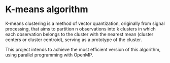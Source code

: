 # K-means algorithm

K-means clustering is a method of vector quantization, originally from signal processing, that aims to partition n observations into k clusters in which each observation belongs to the cluster with the nearest mean (cluster centers or cluster centroid), serving as a prototype of the cluster.

This project intends to achieve the most efficient version of this algorithm, using parallel programming with OpenMP.
